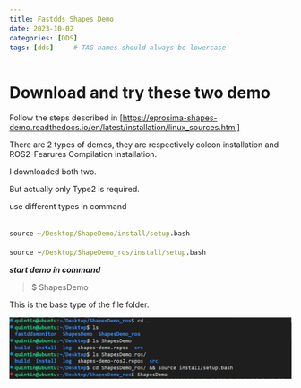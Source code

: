 ```yaml
---
title: Fastdds Shapes Demo
date: 2023-10-02
categories: [DDS]
tags: [dds]     # TAG names should always be lowercase
---
```

# Download and try these two demo 

Follow the steps described in [https://eprosima-shapes-demo.readthedocs.io/en/latest/installation/linux_sources.html]

There are 2 types of demos, they are respectively colcon installation and ROS2-Fearures Compilation installation.

I downloaded both two.

But actually only Type2 is required.

use different types in command
```cmd

source ~/Desktop/ShapeDemo/install/setup.bash

source ~/Desktop/ShapeDemo_ros/install/setup.bash

```
***start demo in command***

> $ ShapesDemo

This is the base type of the file folder.

![img](/commons/images/3141911-20230414140823812-1079214707.png)
